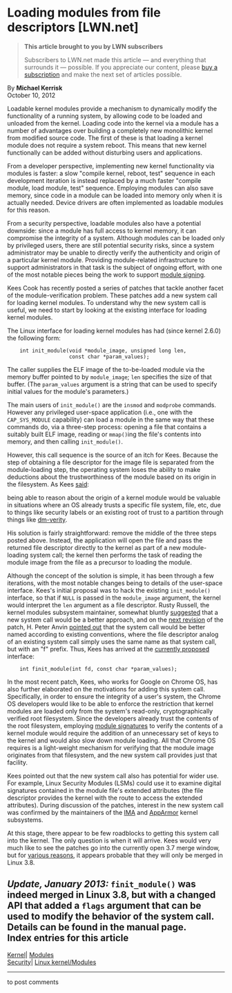 # Loading modules from file descriptors [LWN.net]

> **This article brought to you by LWN subscribers**
> 
> Subscribers to LWN.net made this article — and everything that surrounds it — possible. If you appreciate our content, please [buy a subscription](/Promo/nst-nag3/subscribe) and make the next set of articles possible. 

By **Michael Kerrisk**  
October 10, 2012 

Loadable kernel modules provide a mechanism to dynamically modify the functionality of a running system, by allowing code to be loaded and unloaded from the kernel. Loading code into the kernel via a module has a number of advantages over building a completely new monolithic kernel from modified source code. The first of these is that loading a kernel module does not require a system reboot. This means that new kernel functionally can be added without disturbing users and applications. 

From a developer perspective, implementing new kernel functionality via modules is faster: a slow "compile kernel, reboot, test" sequence in each development iteration is instead replaced by a much faster "compile module, load module, test" sequence. Employing modules can also save memory, since code in a module can be loaded into memory only when it is actually needed. Device drivers are often implemented as loadable modules for this reason. 

From a security perspective, loadable modules also have a potential downside: since a module has full access to kernel memory, it can compromise the integrity of a system. Although modules can be loaded only by privileged users, there are still potential security risks, since a system administrator may be unable to directly verify the authenticity and origin of a particular kernel module. Providing module-related infrastructure to support administrators in that task is the subject of ongoing effort, with one of the most notable pieces being the work to support [module signing](/Articles/515007/). 

Kees Cook has recently posted a series of patches that tackle another facet of the module-verification problem. These patches add a new system call for loading kernel modules. To understand why the new system call is useful, we need to start by looking at the existing interface for loading kernel modules. 

The Linux interface for loading kernel modules has had (since kernel 2.6.0) the following form: 
    
    
        int init_module(void *module_image, unsigned long len,
                        const char *param_values);
    

The caller supplies the ELF image of the to-be-loaded module via the memory buffer pointed to by `module_image`; `len` specifies the size of that buffer. (The `param_values` argument is a string that can be used to specify initial values for the module's parameters.) 

The main users of `init_module()` are the `insmod` and `modprobe` commands. However any privileged user-space application (i.e., one with the `CAP_SYS_MODULE` capability) can load a module in the same way that these commands do, via a three-step process: opening a file that contains a suitably built ELF image, reading or `mmap()`ing the file's contents into memory, and then calling `init_module()`. 

However, this call sequence is the source of an itch for Kees. Because the step of obtaining a file descriptor for the image file is separated from the module-loading step, the operating system loses the ability to make deductions about the trustworthiness of the module based on its origin in the filesystem. As Kees [said](/Articles/514168/): 

being able to reason about the origin of a kernel module would be valuable in situations where an OS already trusts a specific file system, file, etc, due to things like security labels or an existing root of trust to a partition through things like [dm-verity](/Articles/459420/). 

His solution is fairly straightforward: remove the middle of the three steps posted above. Instead, the application will open the file and pass the returned file descriptor directly to the kernel as part of a new module-loading system call; the kernel then performs the task of reading the module image from the file as a precursor to loading the module. 

Although the concept of the solution is simple, it has been through a few iterations, with the most notable changes being to details of the user-space interface. Kees's initial proposal was to hack the existing `init_module()` interface, so that if `NULL` is passed in the `module_image` argument, the kernel would interpret the `len` argument as a file descriptor. Rusty Russell, the kernel modules subsystem maintainer, somewhat bluntly [suggested](/Articles/519006/) that a new system call would be a better approach, and on the [next revision](/Articles/519008) of the patch, H. Peter Anvin [pointed out](/Articles/519004/) that the system call would be better named according to existing conventions, where the file descriptor analog of an existing system call simply uses the same name as that system call, but with an "f" prefix. Thus, Kees has arrived at the [currently proposed](/Articles/519009) interface: 
    
    
        int finit_module(int fd, const char *param_values);
    

In the most recent patch, Kees, who works for Google on Chrome OS, has also further elaborated on the motivations for adding this system call. Specifically, in order to ensure the integrity of a user's system, the Chrome OS developers would like to be able to enforce the restriction that kernel modules are loaded only from the system's read-only, cryptographically verified root filesystem. Since the developers already trust the contents of the root filesystem, employing [module signatures](/Articles/515007/) to verify the contents of a kernel module would require the addition of an unnecessary set of keys to the kernel and would also slow down module loading. All that Chrome OS requires is a light-weight mechanism for verifying that the module image originates from that filesystem, and the new system call provides just that facility. 

Kees pointed out that the new system call also has potential for wider use. For example, Linux Security Modules (LSMs) could use it to examine digital signatures contained in the module file's extended attributes (the file descriptor provides the kernel with the route to access the extended attributes). During discussion of the patches, interest in the new system call was confirmed by the maintainers of the [IMA](/Articles/137306/) and [AppArmor](/Articles/353837/) kernel subsystems. 

At this stage, there appear to be few roadblocks to getting this system call into the kernel. The only question is when it will arrive. Kees would very much like to see the patches go into the currently open 3.7 merge window, but for [various reasons](/Articles/519027/), it appears probable that they will only be merged in Linux 3.8. 

_Update, January 2013:_ `finit_module()` was indeed merged in Linux 3.8, but with a changed API that added a `flags` argument that can be used to modify the behavior of the system call. Details can be found in the manual page.  
Index entries for this article  
---  
[Kernel](/Kernel/Index)| [Modules](/Kernel/Index#Modules)  
[Security](/Security/Index/)| [Linux kernel/Modules](/Security/Index/#Linux_kernel-Modules)  
  


* * *

to post comments 
